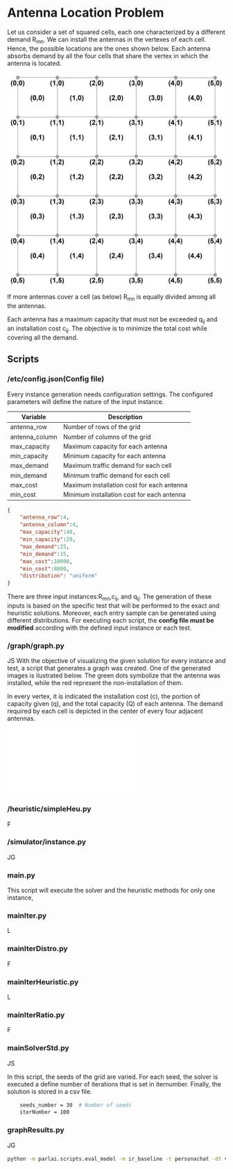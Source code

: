 # Antenna Location Problem

Let us consider a set of squared cells, each one characterized by a different demand R<sub>mn</sub>. We can
install the antennas in the vertexes of each cell. Hence, the possible locations are the ones shown
below. Each antenna absorbs demand by all the four cells that share the vertex in which the
antenna is located.

![Problem description](images/problemDescription.PNG)

If more antennas cover a cell (as below) R<sub>mn</sub> is equally divided among all the antennas.

Each antenna has a maximum capacity that must not be exceeded q<sub>ij</sub> and an installation cost c<sub>ij</sub>.
The objective is to minimize the total cost while covering all the demand.

## Scripts
### /etc/config.json(Config file)
Every instance generation needs configuration settings. The configured parameters will define the nature of the input instance.

| Variable | Description |
| ------------- | ------------------------- |
| antenna_row|     Number of rows of the grid |
| antenna_column|   Number of columns of the grid  |
| max_capacity|     Maximum capacity for each antenna |
| min_capacity|   Minimum capacity for each antenna|
| max_demand|    Maximum traffic demand for each cell|
| min_demand|    Minimum traffic demand for each cell |
| max_cost|      Maximum installation cost for each antenna |
| min_cost|     Minimum installation cost for each antenna |
 
```json
{
	"antenna_row":4, 
	"antenna_column":4,
	"max_capacity":40,
	"min_capacity":20,
	"max_demand":25,
	"min_demand":15,
	"max_cost":10000,
	"min_cost":8000,
	"distribution": "uniform"
}
```
There are three input instances:R<sub>mn</sub>,c<sub>ij</sub>, and q<sub>ij</sub>.  The generation of these inputs is based on the specific test that will be performed to the exact and heuristic solutions.  Moreover, each entry sample can be generated using different distributions.
For executing each script, the **config file must be modified** according with the defined input instance or each test.

### /graph/graph.py
JS
With the objective of visualizing the given solution for every instance and test, a script that generates a graph was created. One of the generated images is ilustrated below. The green dots symbolize that the antenna was installed, while the red represent the non-installation of them. 

In every vertex, it is indicated the installation cost (c), the portion of capacity given (q), and the total capacity (Q) of each antenna. The demand required by each cell is depicted in the center of every four adjacent antennas.

![Graph problem](images/instance_Solver(1).pdf)
### /heuristic/simpleHeu.py
F
### /simulator/instance.py
JG
### main.py
This script will execute the solver and the heuristic methods for only one instance, 
### mainIter.py
L
### mainIterDistro.py
F
### mainIterHeuristic.py
L
### mainIterRatio.py
F
### mainSolverStd.py
JS

In this script, the seeds of the grid are varied. For each seed, the solver is executed a define number of iterations that is set in iternumber. Finally, the solution is stored in a csv file.

```bash
    seeds_number = 30  # Number of seeds
    iterNumber = 100
```


### graphResults.py
JG




```bash
python -m parlai.scripts.eval_model -m ir_baseline -t personachat -dt valid
```

